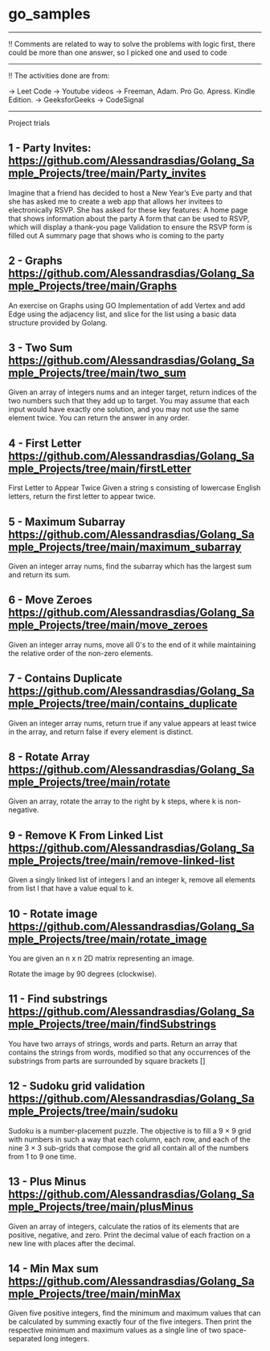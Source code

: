 # go_samples

-----------------------------

!! Comments are related to way to solve the problems with logic first, there could be more than one answer, so I picked one and used to code

-----------------------------

!! The activities done are from: 

-> Leet Code
-> Youtube videos
-> Freeman, Adam. Pro Go. Apress. Kindle Edition.
-> GeeksforGeeks
-> CodeSignal 

------------------------------

Project trials 

1 - Party Invites:
https://github.com/Alessandrasdias/Golang_Sample_Projects/tree/main/Party_invites
------------------------------
Imagine that a friend has decided to host a New Year’s Eve party and that she has asked me to create a web app that allows her invitees to electronically RSVP. She has asked for these key features: A home page that shows information about the party A form that can be used to RSVP, which will display a thank-you page Validation to ensure the RSVP form is filled out A summary page that shows who is coming to the party


2 - Graphs
https://github.com/Alessandrasdias/Golang_Sample_Projects/tree/main/Graphs
---------------------------------
An exercise on Graphs using GO
Implementation of add Vertex and add Edge using the adjacency list, and slice for the list using a basic data structure provided by Golang.  


3 - Two Sum 
https://github.com/Alessandrasdias/Golang_Sample_Projects/tree/main/two_sum
---------------------------------

Given an array of integers nums and an integer target, return indices of the two numbers such that they add up to target.
You may assume that each input would have exactly one solution, and you may not use the same element twice.
You can return the answer in any order.


4 - First Letter 
https://github.com/Alessandrasdias/Golang_Sample_Projects/tree/main/firstLetter
---------------------------------

First Letter to Appear Twice
Given a string s consisting of lowercase English letters, return the first letter to appear twice.

5 - Maximum Subarray
https://github.com/Alessandrasdias/Golang_Sample_Projects/tree/main/maximum_subarray
---------------------------------

Given an integer array nums, find the subarray which has the largest sum and return its sum.

6 - Move Zeroes
https://github.com/Alessandrasdias/Golang_Sample_Projects/tree/main/move_zeroes
---------------------------------
Given an integer array nums, move all 0's to the end of it while maintaining the relative order of the non-zero elements.

7 - Contains Duplicate
https://github.com/Alessandrasdias/Golang_Sample_Projects/tree/main/contains_duplicate
---------------------------------
Given an integer array nums, return true if any value appears at least twice in the array, and return false if every element is distinct.


8 -  Rotate Array
https://github.com/Alessandrasdias/Golang_Sample_Projects/tree/main/rotate
---------------------------------
Given an array, rotate the array to the right by k steps, where k is non-negative.

9 -  Remove K From Linked List
https://github.com/Alessandrasdias/Golang_Sample_Projects/tree/main/remove-linked-list
---------------------------------
Given a singly linked list of integers l and an integer k, remove all elements from list l that have a value equal to k.

10 - Rotate image
https://github.com/Alessandrasdias/Golang_Sample_Projects/tree/main/rotate_image
---------------------------------
You are given an n x n 2D matrix representing an image.

Rotate the image by 90 degrees (clockwise).

11 - Find substrings
https://github.com/Alessandrasdias/Golang_Sample_Projects/tree/main/findSubstrings
---------------------------------
You have two arrays of strings, words and parts. Return an array that contains the strings from words, modified so that any occurrences of the substrings from parts are surrounded by square brackets []

12 - Sudoku grid validation
https://github.com/Alessandrasdias/Golang_Sample_Projects/tree/main/sudoku
---------------------------------
Sudoku is a number-placement puzzle. The objective is to fill a 9 × 9 grid with numbers in such a way that each column, each row, and each of the nine 3 × 3 sub-grids that compose the grid all contain all of the numbers from 1 to 9 one time.

13 - Plus Minus 
https://github.com/Alessandrasdias/Golang_Sample_Projects/tree/main/plusMinus
---------------------------------
Given an array of integers, calculate the ratios of its elements that are positive, negative, and zero. Print the decimal value of each fraction on a new line with  places after the decimal.

14 - Min Max sum  
https://github.com/Alessandrasdias/Golang_Sample_Projects/tree/main/minMax
---------------------------------

Given five positive integers, find the minimum and maximum values that can be calculated by summing exactly four of the five integers. Then print the respective minimum and maximum values as a single line of two space-separated long integers.